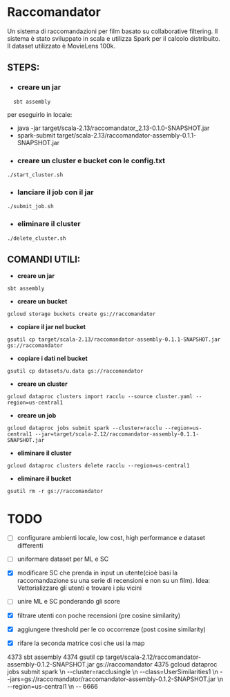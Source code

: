 # Raccomandator

Un sistema di raccomandazioni per film basato su collaborative filtering. Il sistema è stato sviluppato in scala e utilizza Spark per il calcolo distribuito. Il dataset utilizzato è MovieLens 100k.
## STEPS:
- ### creare un jar
```
  sbt assembly
```
per eseguirlo in locale:
  - java -jar target/scala-2.13/raccomandator_2.13-0.1.0-SNAPSHOT.jar
  - spark-submit target/scala-2.13/raccomandator-assembly-0.1.1-SNAPSHOT.jar
- ### creare un cluster e bucket con le config.txt
```
./start_cluster.sh
```
- ### lanciare il job con il jar
```
./submit_job.sh
```
- ### eliminare il cluster
```
./delete_cluster.sh
```

## COMANDI UTILI:
- **creare un jar**
```
sbt assembly
```
- **creare un bucket**
```
gcloud storage buckets create gs://raccomandator
```
- **copiare il jar nel bucket**
```
gsutil cp target/scala-2.13/raccomandator-assembly-0.1.1-SNAPSHOT.jar gs://raccomandator
```
- **copiare i dati nel bucket**
```
gsutil cp datasets/u.data gs://raccomandator
```
- **creare un cluster**
```
gcloud dataproc clusters import racclu --source cluster.yaml --region=us-central1
```
- **creare un job**
```
gcloud dataproc jobs submit spark --cluster=racclu --region=us-central1 --jar=target/scala-2.12/raccomandator-assembly-0.1.1-SNAPSHOT.jar
```
- **eliminare il cluster**
```
gcloud dataproc clusters delete racclu --region=us-central1
```
- **eliminare il bucket**
```
gsutil rm -r gs://raccomandator
```


# TODO
- [ ] configurare ambienti locale, low cost, high performance e dataset differenti
- [ ] uniformare dataset per ML e SC
- [x] modificare SC che prenda in input un utente(cioè basi la raccomandazione su una serie di recensioni e non su un film). Idea: Vettorializzare gli utenti e trovare i piu vicini
- [ ] unire ML e SC ponderando gli score

- [x] filtrare utenti con poche recensioni (pre cosine similarity)

- [x] aggiungere threshold per le co occorrenze (post cosine similarity)
- [x] rifare la seconda matrice cosi che usi la map 

 4373  sbt assembly
 4374  gsutil cp target/scala-2.12/raccomandator-assembly-0.1.2-SNAPSHOT.jar gs://raccomandator
 4375  gcloud dataproc jobs submit spark \\n    --cluster=racclusingle \\n    --class=UserSimilarities1 \\n    --jars=gs://raccomandator/raccomandator-assembly-0.1.2-SNAPSHOT.jar \\n    --region=us-central1 \\n    -- 6666


